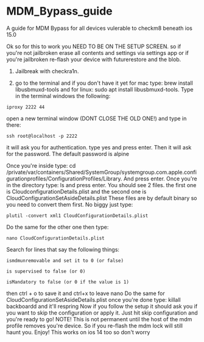 # MDM_Bypass_guide
A guide for MDM Bypass for all devices vulerable to checkm8 beneath ios 15.0


Ok so for this to work you NEED TO BE ON THE SETUP SCREEN. so if you're not jailbroken erase all contents and settings via settings app or if you're jailbroken re-flash your device with futurerestore and the blob.

1. Jailbreak with checkra1n.

2. go to the terminal and if you don't have it yet for mac type: brew install libusbmuxd-tools and for linux: sudo apt install libusbmuxd-tools. Type in the terminal windows the following: 
```
iproxy 2222 44
```
open a new terminal window (DONT CLOSE THE OLD ONE!) and type in there:
```
ssh root@localhost -p 2222
```

it will ask you for authentication. type yes and press enter. Then it will ask for the password. The default password is alpine

Once you're inside type: cd /private/var/containers/Shared/SystemGroup/systemgroup.com.apple.configurationprofiles/ConfigurationProfiles/Library. And press enter. Once you're in the directory type: ls and press enter. You should see 2 files. the first one is CloudconfigurationDetails.plist and the second one is CloudConfigurationSetAsideDetails.plist
These files are by default binary so you need to convert them first. No biggy just type:
```
plutil -convert xml1 CloudConfigurationDetails.plist
```
Do the same for the other one
then type:
```
nano CloudConfigurationDetails.plist
```
Search for lines that say the following things:
```
ismdmunremovable and set it to 0 (or false)

is supervised to false (or 0)

isMandatory to false (or 0 if the value is 1)
```
then ctrl + o to save it and ctrl+x to leave nano
Do the same for CloudConfigurationSetAsideDetails.plist
once you're done type: killall backboardd and it'll respring
Now if you follow the setup it should ask you if you want to skip the configuration or apply it. Just hit skip configuration and you're ready to go!
NOTE!
This is not permanent until the host of the mdm profile removes you're device. So if you re-flash the mdm lock will still haunt you.
Enjoy!
This works on ios 14 too so don't worry
